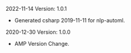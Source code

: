 2022-11-14 Version: 1.0.1
- Generated csharp 2019-11-11 for nlp-automl.

2020-12-30 Version: 1.0.0
- AMP Version Change.

